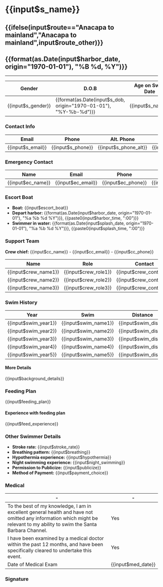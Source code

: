 # {{input$s_name}}
## {{ifelse(input$route=="Anacapa to mainland","Anacapa to mainland",input$route_other)}}
## {{format(as.Date(input$harbor_date, origin="1970-01-01"), "%B %d, %Y")}}

---

Gender | D.O.B | Age on Swim Date | Citizen
------ | ----- | ---------------- | -------
{{input$s_gender}} | {{format(as.Date(input$s_dob, origin="1970-01-01"), "%Y-%b-%d")}} | {{input$s_name}} | {{input$s_citizenship}}

### Contact Info

Email | Phone | Alt. Phone | Address |
----- | ----- | ---------- | ------- |
{{input$s_email}} | {{input$s_phone}} | {{input$s_phone_alt}} | {{input$s_mailing}}

### Emergency Contact

Name | Email | Phone | Alt. Phone |
---- | ----- | ----- | ---------- |
{{input$ec_name}} | {{input$ec_email}} | {{input$ec_phone}} | {{input$ec_phone_alt}}

### Escort Boat

- **Boat:** {{input$escort_boat}}
- **Depart harbor:** {{format(as.Date(input$harbor_date, origin="1970-01-01"), "%a %b %d %Y")}}, {{paste0(input$harbor_time, ":00")}}
- **Swimmer in water:** {{format(as.Date(input$splash_date, origin="1970-01-01"), "%a %b %d %Y")}}, {{paste0(input$splash_time, ":00")}}

### Support Team

**Crew chief:** {{input$cc_name}} - {{input$cc_email}} - {{input$cc_phone}}

Name | Role | Contact
---- | ---- | -------
{{input$crew_name1}} | {{input$crew_role1}} | {{input$crew_contact1}}
{{input$crew_name2}} | {{input$crew_role2}} | {{input$crew_contact2}}
{{input$crew_name3}} | {{input$crew_role3}} | {{input$crew_contact3}}

### Swim History

Year | Swim | Distance | Duration | Temp
---- | ---- | -------- | -------- | ----
{{input$swim_year1}} | {{input$swim_name1}} | {{input$swim_dist1}} | {{input$swim_dur1}} | {{input$swim_temp1}}
{{input$swim_year2}} | {{input$swim_name2}} | {{input$swim_dist2}} | {{input$swim_dur2}} | {{input$swim_temp2}}
{{input$swim_year3}} | {{input$swim_name3}} | {{input$swim_dist3}} | {{input$swim_dur3}} | {{input$swim_temp3}}
{{input$swim_year4}} | {{input$swim_name4}} | {{input$swim_dist4}} | {{input$swim_dur4}} | {{input$swim_temp4}}
{{input$swim_year5}} | {{input$swim_name5}} | {{input$swim_dist5}} | {{input$swim_dur5}} | {{input$swim_temp5}}

#### More Details

{{input$background_details}}

### Feeding Plan

{{input$feeding_plan}}

#### Experience with feeding plan

{{input$feed_experience}}

### Other Swimmer Details

- **Stroke rate:** {{input$stroke_rate}}
- **Breathing pattern:** {{input$breathing}}
- **Hypothermia experience:** {{input$hypothermia}}
- **Night swimming experience:** {{input$night_swimming}}
- **Permission to Publicize:** {{input$publicize}}
- **Method of Payment:** {{input$payment_choice}}

### Medical

\-  |  \-
-- | --
To the best of my knowledge, I am in excellent general health and have not omitted any information which might be relevant to my ability to swim the Santa Barbara Channel. | Yes
I have been examined by a medical doctor within the past 12 months, and have been specifically cleared to undertake this event. | Yes
Date of Medical Exam | {{input$med_date}}

### Signature

<div id="sig_svg"></div>